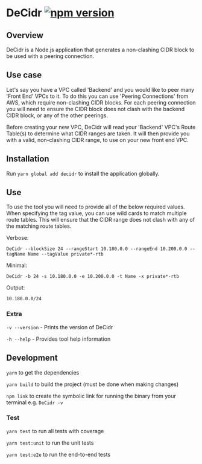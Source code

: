 # DeCidr [![npm version](https://badge.fury.io/js/decidr.svg)](https://badge.fury.io/js/decidr)

## Overview

DeCidr is a Node.js application that generates a non-clashing CIDR block to be used with a peering connection.

## Use case

Let's say you have a VPC called 'Backend' and you would like to peer many 'Front End' VPCs to it. To do this you can use 'Peering Connections' from AWS, which require non-clashing CIDR blocks. For each peering connection you will need to ensure the CIDR block does not clash with the backend CIDR block, or any of the other peerings.

Before creating your new VPC, DeCidr will read your 'Backend' VPC's Route Table(s) to determine what CIDR ranges are taken. It will then provide you with a valid, non-clashing CIDR range, to use on your new front end VPC.

## Installation

Run `yarn global add decidr` to install the application globally.

## Use

To use the tool you will need to provide all of the below required values. When specifying the tag value, you can use wild cards to match multiple route tables. This will ensure that the CIDR range does not clash with any of the matching route tables.

Verbose: 

`DeCidr --blockSize 24 --rangeStart 10.180.0.0 --rangeEnd 10.200.0.0 --tagName Name --tagValue private*-rtb`

Minimal:

 `DeCidr -b 24 -s 10.180.0.0 -e 10.200.0.0 -t Name -x private*-rtb`

Output: 

`10.180.0.0/24`

### Extra

`-v --version` - Prints the version of DeCidr

`-h --help` - Provides tool help information

## Development

`yarn` to get the dependencies

`yarn build` to build the project (must be done when making changes)

`npm link` to create the symbolic link for running the binary from your terminal e.g. `DeCidr -v`

### Test

`yarn test` to run all tests with coverage

`yarn test:unit` to run the unit tests

`yarn test:e2e` to run the end-to-end tests
